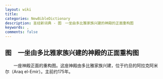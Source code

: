 ```yaml
---
layout: wiki
title: 
categories: NewBibleDictionary
description: 圣经新词典 - 图　一坐由多比雅家族兴建的神殿的正面重构图
keywords: , 
comments: false
---
```


## 图　一坐由多比雅家族兴建的神殿的正面重构图

　　一座神殿正面的重构图。这座神殿由多比雅家族兴建，位于约旦的阿拉克阿米尔（Araq el-Emir）。主前约175年。








